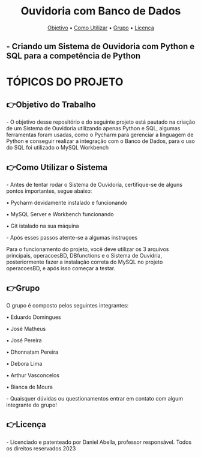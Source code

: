 <h1 align="center">Ouvidoria com Banco de Dados</h1>
<p align="center">
 <a href="#objetivo-do-trabalho">Objetivo</a> •
 <a href="#como-utilizar-o-sistema">Como Utilizar</a> • 
 <a href="#grupo">Grupo</a> • 
 <a href="#licença">Licença</a>
</p>
<h2>- Criando um Sistema de Ouvidoria com Python e SQL para a competência de Python</h2>
<h1>TÓPICOS DO PROJETO</h1>
<h2>👉Objetivo do Trabalho</h1>
<p>- O objetivo desse repositório e do seguinte projeto está pautado na criação de um Sistema de Ouvidoria utilizando apenas Python e SQL, algumas ferramentas foram usadas, como o Pycharm para gerenciar a linguagem de Python e conseguir realizar a integração com o Banco de Dados, para o uso do SQL foi utilizado o MySQL Workbench</p>
<h2>👉Como Utilizar o Sistema</h1>
<p>- Antes de tentar rodar o Sistema de Ouvidoria, certifique-se de alguns pontos importantes, segue abaixo:</p>
<p>• Pycharm devidamente instalado e funcionando</p>
<p>• MySQL Server e Workbench funcionando</p>
<p>• Git istalado na sua máquina</p>
<p>- Após esses passos atente-se a algumas instruçoes</p>
<p>Para o funcionamento do projeto, você deve utilizar os 3 arquivos principais, operacoesBD, DBfunctions e o Sistema de Ouvidria, posteriormente fazer a instalação correta do MySQL no projeto operacoesBD, e após isso começar a testar.</p>
<h2>👉Grupo</h1>
<p> O grupo é composto pelos seguintes integrantes:</p>
<p>• Eduardo Domingues</p>
<p>• José Matheus</p>
<p>• José Pereira</p>
<p>• Dhonnatam Pereira</p>
<p>• Debora Lima</p>
<p>• Arthur Vasconcelos</p>
<p>• Bianca de Moura</p>
<p>- Quaisquer dúvidas ou questionamentos entrar em contato com algum integrante do grupo!</p>
<h2>👉Licença</h1>
<p>- Licenciado e patenteado por Daniel Abella, professor responsável. Todos os direitos reservados 2023</p>

